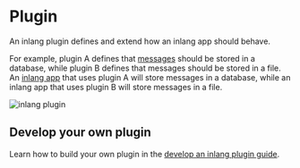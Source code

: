 # Plugin

An inlang plugin defines and extend how an inlang app should behave.

For example, plugin A defines that [messages](/documentation/concept/message) should be stored in a database, while plugin B defines that messages should be stored in a file. An [inlang app](/documentation/concept/app) that uses plugin A will store messages in a database, while an inlang app that uses plugin B will store messages in a file.

![inlang plugin](https://cdn.jsdelivr.net/gh/opral/monorepo/inlang/documentation/sdk/assets/plugin.jpg)

## Develop your own plugin

Learn how to build your own plugin in the [develop an inlang plugin guide](/documentation/plugin).
